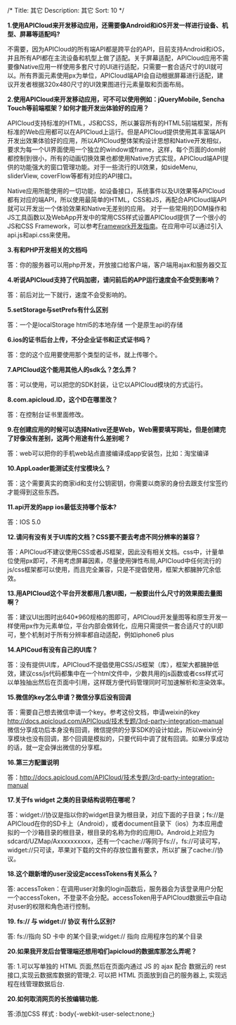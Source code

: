 /*
Title: 其它
Description: 其它
Sort: 10
*/

**1.使用APICloud来开发移动应用，还需要像Android和iOS开发一样进行设备、机型、屏幕等适配吗?**

不需要，因为APICloud的所有端API都是跨平台的API，目前支持Android和iOS，并且所有API都在主流设备和机型上做了适配。关于屏幕适配，APICloud应用不需要像Native应用一样使用多套尺寸的UI进行适配，只需要一套合适尺寸的UI就可以。所有界面元素使用px为单位，APICloud端API会自动根据屏幕进行适配，建议开发者根据320x480尺寸的UI效果图进行元素量取和页面布局。

**2.使用APICloud来开发移动应用，可不可以使用例如：jQueryMobile, Sencha Touch等前端框架？如何才能开发出体验好的应用？**<div id="4"></div>

APICloud支持标准的HTML，JS和CSS，所以兼容所有的HTML5前端框架，所有标准的Web应用都可以在APICloud上运行。但是APICloud提供使用其丰富端API开发出效果体验好的应用，所以APICloud整体架构设计思想和Native开发相似，要求为每一个UI界面使用一个独立的window或frame，这样，每个页面的dom树都控制到很小，所有的动画切换效果也都使用Native方式实现，APICloud端API提供的功能强大的窗口管理功能。对于一些流行的UI效果，如sideMenu, sliderView, coverFlow等都有对应的API接口。

Native应用所能使用的一切功能，如设备接口，系统事件以及UI效果等APICloud都有对应的端API，所以使用最简单的HTML，CSS和JS，再配合APICloud端API就可以开发出一个体验效果和Native无差别的应用。
对于一些常用的DOM操作和JS工具函数以及WebApp开发中的常用CSS样式设置APICloud提供了一个很小的 JS和CSS Framework，可以参考[Framework开发指南](/APICloud/技术专题/framework-dev-guide)。在应用中可以通过引入api.js和api.css来使用。

**3.有和PHP开发相关的文档吗**

答：你的服务器可以用php开发，开放接口给客户端，客户端用ajax和服务器交互

**4.听说APICloud支持了代码加密，请问前后的APP运行速度会不会受到影响？**

答：前后对比一下就行，速度不会受影响的。

**5.setStorage与setPrefs有什么区别**

答：一个是localStorage html5的本地存储  一个是原生api的存储

**6.ios的证书后台上传，不分企业证书和正式证书吗？**

答：您的这个应用要使用那个类型的证书，就上传哪个。

**7.APICloud这个能用其他人的sdk么？怎么弄？**

答：可以使用，可以把您的SDK封装，让它以APICloud模块的方式运行。

**8.com.apicloud.ID，这个ID在哪里改？**

答：在控制台证书里面修改。

**9.在创建应用的时候可以选择Native还是Web，Web需要填写网址，但是创建完了好像没有差别，这两个用途有什么差别呢？**

答：web可以把你的手机web站点直接编译成app安装包，比如：淘宝编译

**10.AppLoader能测试支付宝模块么？**

答：这个需要真实的商家id和支付公钥密钥，你需要以商家的身份去跟支付宝签约才能得到这些东西。

**11.api开发的app ios最低支持哪个版本?**
   
答：IOS 5.0

**12.请问有没有关于UI库的文档？CSS要不要去考虑不同分辨率的兼容？**
   
答：APICloud不建议使用CSS或者JS框架，因此没有相关文档。css中，计量单位使用px即可，不用考虑屏幕因素，尽量使用弹性布局,APICloud中任何流行的js/css框架都可以使用，而且完全兼容，只是不提倡使用，框架大都臃肿冗余低效。

**13.用APICloud这个平台开发都用几套UI图，一般要出什么尺寸的效果图去量图啊？**

答：建议UI出图时出640*960规格的图即可，APICloud开发量图等和原生开发一样使用px作为元素单位，平台内部会做转化，应用只需提供一套合适尺寸的UI即可，整个机制对于所有分辨率都自动适配，例如iphone6 plus

**14.APICoud有没有自己的UI库？**

答：没有提供UI库，APICloud不提倡使用CSS/JS框架（库），框架大都臃肿低效，建议css/js代码都集中在一个html文件中，少数共用的js函数或者css样式可以单独抽出然后在页面中引用，这样既方便代码管理同时可加速解析和渲染效率。

**15.微信的key怎么申请？微信分享后没有回调**

答：需要自己想去微信申请一个key。参考这份文档，申请weixin的key
http://docs.apicloud.com/APICloud/技术专题/3rd-party-integration-manual
微信分享成功后本身没有回调，微信提供的分享SDK的设计如此，所以weixin分享模块也没有回调，那个回调是模拟的，只要代码中调了就有回调。如果分享成功的话，就一定会弹出微信的分享框。

**16.第三方配置说明**

答：http://docs.apicloud.com/APICloud/技术专题/3rd-party-integration-manual

**17.关于fs widget 之类的目录结构说明在哪呢？**

答：widget://协议是指以你的widget目录为根目录，对应下面的子目录；fs://是APICloud在你的SD卡上（Android），或者document目录下（ios）为本应用虚拟的一个沙箱目录的根目录，根目录的名称为你的应用ID。Android上对应为sdcard/UZMap/Axxxxxxxxxx，还有一个cache://等同于fs://，fs://可读可写，widget://只可读，苹果对下载的文件的存放位置有要求，所以扩展了cache://协议。

**18.这个跟新增的user没设定accessTokens有关系么？**

答: accessToken：在调用user对象的login函数后，服务器会为该登录用户分配一个accessToken，不登录不会分配。accessToken用于APICloud数据云中自动对user的权限和角色进行控制。

**19. fs:// 与 widget:// 协议 有什么区别?**

答: fs://指向 SD 卡中 的某个目录;widget:// 指向 应用程序包的某个目录

**20.如果我开发后台管理端还想用咱们apicloud的数据库那怎么弄呢？**

答: 1.可以写单独的 HTML 页面,然后在页面内通过 JS 的 ajax 配合 数据云的 rest 接口,实现云数据库数据的管理;2. 可以把 HTML 页面放到自己的服务器上, 实现远程在线管理数据后台.

**20.如何取消网页的长按编辑功能.**

答:添加CSS 样式 : body{-webkit-user-select:none;}